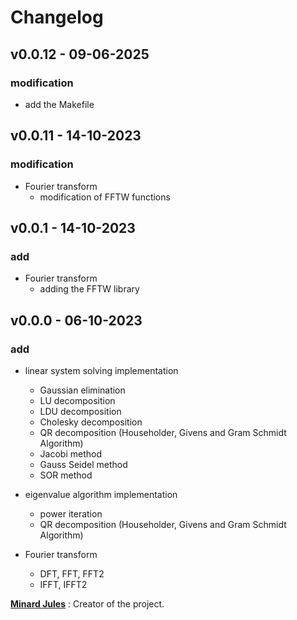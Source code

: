 # Changelog

## v0.0.12 - 09-06-2025

### modification

* add the Makefile

## v0.0.11 - 14-10-2023

### modification

* Fourier transform
  * modification of FFTW functions

## v0.0.1 - 14-10-2023

### add

* Fourier transform
  * adding the FFTW library

## v0.0.0 - 06-10-2023

### add

* linear system solving implementation
  * Gaussian elimination 
  * LU decomposition
  * LDU decomposition
  * Cholesky decomposition
  * QR decomposition (Householder, Givens and Gram Schmidt Algorithm)
  * Jacobi method
  * Gauss Seidel method
  * SOR method


* eigenvalue algorithm implementation
  * power iteration
  * QR decomposition (Householder, Givens and Gram Schmidt Algorithm)

* Fourier transform
  * DFT, FFT, FFT2
  * IFFT, IFFT2

[**Minard Jules**](https://github.com/Minard-Jules) : Creator of the project.
